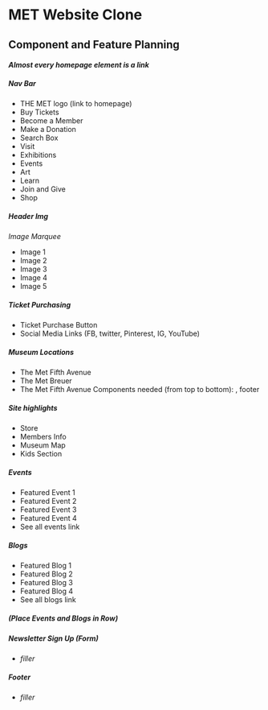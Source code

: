 # MET Website Clone

## Component and Feature Planning


#### _Almost every homepage element is a link_

##### Nav Bar
* THE MET logo (link to homepage)
* Buy Tickets
* Become a Member
* Make a Donation
* Search Box
* Visit
* Exhibitions
* Events
* Art
* Learn
* Join and Give
* Shop

##### Header Img
 _Image Marquee_
 * Image 1
 * Image 2
 * Image 3
 * Image 4
 * Image 5

##### Ticket Purchasing
 * Ticket Purchase Button
 * Social Media Links (FB, twitter, Pinterest, IG, YouTube)

##### Museum Locations
 * The Met Fifth Avenue
 * The Met Breuer
 * The Met Fifth Avenue
 Components needed (from top to bottom):  , footer

##### Site highlights
* Store
* Members Info
* Museum Map
* Kids Section

##### Events
* Featured Event 1
* Featured Event 2
* Featured Event 3
* Featured Event 4
* See all events link

##### Blogs
* Featured Blog 1
* Featured Blog 2
* Featured Blog 3
* Featured Blog 4
* See all blogs link
##### _(Place Events and Blogs in Row)_

##### Newsletter Sign Up (Form)
* _filler_
##### Footer
* _filler_

